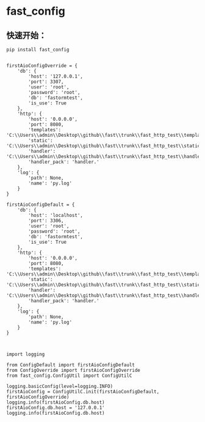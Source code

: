 # fast_config



## 快速开始：

	pip install fast_config


	firstAioConfigOverride = {
		'db': {
			'host': '127.0.0.1',
			'port': 3307,
			'user': 'root',
			'password': 'root',
			'db': 'fastormtest',
			'is_use': True
		},
		'http': {
			'host': '0.0.0.0',
			'port': 8080,
			'templates': 'C:\\Users\\admin\\Desktop\\github\\fast\\trunk\\fast_http_test\\templates',
			'static': 'C:\\Users\\admin\\Desktop\\github\\fast\\trunk\\fast_http_test\\static',
			'handler': 'C:\\Users\\admin\\Desktop\\github\\fast\\trunk\\fast_http_test\\handler',
			'handler_pack': 'handler.'
		},
		'log': {
			'path': None,
			'name': 'py.log'
		}
	}
	
	firstAioConfigDefault = {
		'db': {
			'host': 'localhost',
			'port': 3306,
			'user': 'root',
			'password': 'root',
			'db': 'fastormtest',
			'is_use': True
		},
		'http': {
			'host': '0.0.0.0',
			'port': 8080,
			'templates': 'C:\\Users\\admin\\Desktop\\github\\fast\\trunk\\fast_http_test\\templates',
			'static': 'C:\\Users\\admin\\Desktop\\github\\fast\\trunk\\fast_http_test\\static',
			'handler': 'C:\\Users\\admin\\Desktop\\github\\fast\\trunk\\fast_http_test\\handler',
			'handler_pack': 'handler.'
		},
		'log': {
			'path': None,
			'name': 'py.log'
		}
	}



	import logging

	from ConfigDefault import firstAioConfigDefault
	from ConfigOverride import firstAioConfigOverride
	from fast_config.ConfigUtil import ConfigUtilC

	logging.basicConfig(level=logging.INFO)
	firstAioConfig = ConfigUtilC.init(firstAioConfigDefault, firstAioConfigOverride)
	logging.info(firstAioConfig.db.host)
	firstAioConfig.db.host = '127.0.0.1'
	logging.info(firstAioConfig.db.host)


	
